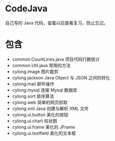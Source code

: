 # CodeJava

自己写的 Java 代码，留着以后查看复习，防止忘记。

# 包含

- common.CountLines.java 项目代码行数统计
- common.Util.java 常用的方法
- cylong.image 图片裁剪
- cylong.jackson Java Object 与 JSON 之间的转化
- cylong.mail 邮件操作
- cylong.mysql 连接 Mysql 数据库
- cylong.sort 排序算法
- cylong.web 简单的网页抓取
- cylong.xml Java 创建与解析 XML 文件
- cylong.ui.button 美化的按钮
- cylong.ui.chart 柱状图
- cylong.ui.frame 美化的 JFrame
- cylong.ui.textfield 美化的文本框
